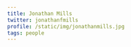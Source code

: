 ```yaml
---
title: Jonathan Mills
twitter: jonathanfmills
profile: /static/img/jonathanmills.jpg
tags: people
---
```


